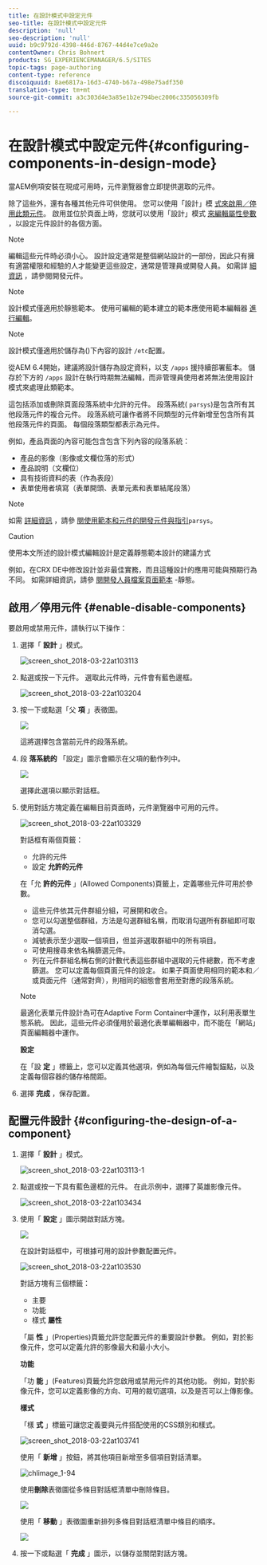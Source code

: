 ```yaml
---
title: 在設計模式中設定元件
seo-title: 在設計模式中設定元件
description: 'null'
seo-description: 'null'
uuid: b9c9792d-4398-446d-8767-44d4e7ce9a2e
contentOwner: Chris Bohnert
products: SG_EXPERIENCEMANAGER/6.5/SITES
topic-tags: page-authoring
content-type: reference
discoiquuid: 8ae6817a-16d3-4740-b67a-498e75adf350
translation-type: tm+mt
source-git-commit: a3c303d4e3a85e1b2e794bec2006c335056309fb

---
```



# 在設計模式中設定元件{#configuring-components-in-design-mode}

當AEM例項安裝在現成可用時，元件瀏覽器會立即提供選取的元件。

除了這些外，還有各種其他元件可供使用。 您可以使用「設計」模 [式來啟用／停用此類元件](#enable-disable-components)。 啟用並位於頁面上時，您就可以使用「設計」模式 [來編輯屬性參數](#configuring-the-design-of-a-component) ，以設定元件設計的各個方面。

>[!NOTE]
>
>編輯這些元件時必須小心。 設計設定通常是整個網站設計的一部份，因此只有擁有適當權限和經驗的人才能變更這些設定，通常是管理員或開發人員。 如需詳 [細資訊](/help/sites-developing/components.md) ，請參閱開發元件。

>[!NOTE]
>
>設計模式僅適用於靜態範本。 使用可編輯的範本建立的範本應使用範本編輯器 [進行編輯](/help/sites-authoring/templates.md)。

>[!NOTE]
>
>設計模式僅適用於儲存為()下內容的設計 `/etc`配置。
>
>從AEM 6.4開始，建議將設計儲存為設定資料，以支 `/apps` 援持續部署藍本。 儲存於下方的 `/apps` 設計在執行時期無法編輯，而非管理員使用者將無法使用設計模式來處理此類範本。

這包括添加或刪除頁面段落系統中允許的元件。 段落系統( `parsys`)是包含所有其他段落元件的複合元件。 段落系統可讓作者將不同類型的元件新增至包含所有其他段落元件的頁面。 每個段落類型都表示為元件。

例如，產品頁面的內容可能包含包含下列內容的段落系統：

* 產品的影像（影像或文欄位落的形式）
* 產品說明（文欄位）
* 具有技術資料的表（作為表段）
* 表單使用者填寫（表單開頭、表單元素和表單結尾段落）

>[!NOTE]
>
>如需 [詳細資訊](/help/sites-developing/components.md) ，請參 [閱使用範本和元件的開發元件與指引](/help/sites-developing/dev-guidelines-bestpractices.md#guidelines-for-using-templates-and-components)`parsys`。

>[!CAUTION]
>
>使用本文所述的設計模式編輯設計是定義靜態範本設計的建議方式
>
>例如，在CRX DE中修改設計並非最佳實務，而且這種設計的應用可能與預期行為不同。 如需詳細資訊，請參 [閱開發人員檔案頁面範本](/help/sites-developing/page-templates-static.md#how-template-designs-are-applied) -靜態。

## 啟用／停用元件 {#enable-disable-components}

要啟用或禁用元件，請執行以下操作：

1. 選擇「 **設計** 」模式。

   ![screen_shot_2018-03-22at103113](assets/screen_shot_2018-03-22at103113.png)

1. 點選或按一下元件。 選取此元件時，元件會有藍色邊框。

   ![screen_shot_2018-03-22at103204](assets/screen_shot_2018-03-22at103204.png)

1. 按一下或點選「父 **項** 」表徵圖。

   ![](do-not-localize/screen_shot_2018-03-22at103204.png)

   這將選擇包含當前元件的段落系統。

1. 段 **落系統的** 「設定」圖示會顯示在父項的動作列中。

   ![](do-not-localize/screen_shot_2018-03-22at103256.png)

   選擇此選項以顯示對話框。

1. 使用對話方塊定義在編輯目前頁面時，元件瀏覽器中可用的元件。

   ![screen_shot_2018-03-22at103329](assets/screen_shot_2018-03-22at103329.png)

   對話框有兩個頁籤：

   * 允許的元件
   * 設定
   **允許的元件**

   在「允 **許的元件** 」(Allowed Components)頁籤上，定義哪些元件可用於參數。

   * 這些元件依其元件群組分組，可展開和收合。
   * 您可以勾選整個群組，方法是勾選群組名稱，而取消勾選所有群組即可取消勾選。
   * 減號表示至少選取一個項目，但並非選取群組中的所有項目。
   * 可使用搜尋來依名稱篩選元件。
   * 列在元件群組名稱右側的計數代表這些群組中選取的元件總數，而不考慮篩選。
   您可以定義每個頁面元件的設定。 如果子頁面使用相同的範本和／或頁面元件（通常對齊），則相同的組態會套用至對應的段落系統。

   >[!NOTE]
   >
   >最適化表單元件設計為可在Adaptive Form Container中運作，以利用表單生態系統。 因此，這些元件必須僅用於最適化表單編輯器中，而不能在「網站」頁面編輯器中運作。

   **設定**

   在「設 **定** 」標籤上，您可以定義其他選項，例如為每個元件繪製錨點，以及定義每個容器的儲存格間距。

1. 選擇 **完成** ，保存配置。

## 配置元件設計 {#configuring-the-design-of-a-component}

1. 選擇「 **設計** 」模式。

   ![screen_shot_2018-03-22at103113-1](assets/screen_shot_2018-03-22at103113-1.png)

1. 點選或按一下具有藍色邊框的元件。 在此示例中，選擇了英雄影像元件。

   ![screen_shot_2018-03-22at103434](assets/screen_shot_2018-03-22at103434.png)

1. 使用「 **設定** 」圖示開啟對話方塊。

   ![](do-not-localize/screen_shot_2018-03-22at103256-1.png)

   在設計對話框中，可根據可用的設計參數配置元件。

   ![screen_shot_2018-03-22at103530](assets/screen_shot_2018-03-22at103530.png)

   對話方塊有三個標籤：

   * 主要
   * 功能
   * 樣式
   **屬性**

   「屬 **性** 」(Properties)頁籤允許您配置元件的重要設計參數。 例如，對於影像元件，您可以定義允許的影像最大和最小大小。

   **功能**

   「功 **能** 」(Features)頁籤允許您啟用或禁用元件的其他功能。 例如，對於影像元件，您可以定義影像的方向、可用的裁切選項，以及是否可以上傳影像。

   **樣式**

   「樣 **式** 」標籤可讓您定義要與元件搭配使用的CSS類別和樣式。

   ![screen_shot_2018-03-22at103741](assets/screen_shot_2018-03-22at103741.png)

   使用「 **新增** 」按鈕，將其他項目新增至多個項目對話清單。

   ![chlimage_1-94](assets/chlimage_1-94.png)

   使用**刪除**表徵圖從多條目對話框清單中刪除條目。

   ![](do-not-localize/screen_shot_2018-03-22at103809.png)

   使用「 **移動** 」表徵圖重新排列多條目對話框清單中條目的順序。

   ![](do-not-localize/screen_shot_2018-03-22at103816.png)

1. 按一下或點選「 **完成** 」圖示，以儲存並關閉對話方塊。


